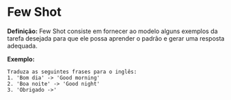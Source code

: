 # Few Shot
>
**Definição:** 
Few Shot consiste em fornecer ao modelo alguns exemplos da tarefa 
desejada para que ele possa aprender o padrão e gerar uma resposta 
adequada.
>
>
**Exemplo:** 
>
> 
```
Traduza as seguintes frases para o inglês:
1. 'Bom dia' -> 'Good morning'
2. 'Boa noite' -> 'Good night'
3. 'Obrigado ->'
```
>

